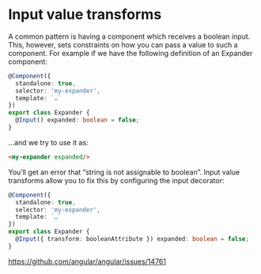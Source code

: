 # Input value transforms

A common pattern is having a component which receives a boolean input. This, however, sets constraints on how you can pass a value to such a component. For example if we have the following definition of an Expander component:

```ts
@Component({
  standalone: true,
  selector: 'my-expander',
  template: `…`
})
export class Expander {
  @Input() expanded: boolean = false;
}
```

…and we try to use it as:

```html
<my-expander expanded/>
```

You’ll get an error that “string is not assignable to boolean”. Input value transforms allow you to fix this by configuring the input decorator:

```ts
@Component({
  standalone: true,
  selector: 'my-expander',
  template: `…`
})
export class Expander {
  @Input({ transform: booleanAttribute }) expanded: boolean = false;
}
```

https://github.com/angular/angular/issues/14761